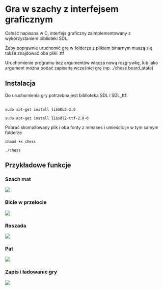 <h1>Gra w szachy z interfejsem graficznym</h1>

Całość napisana w C, interfejs graficzny zaimplementowany z wykorzystaniem biblioteki SDL.

Żeby poprawnie uruchomić grę w folderze z plikiem binarnym muszą się także znajdować oba pliki .ttf

Uruchomienie programu bez argumentów włącza nową rozgrywkę, lub jako argument można podać zapisaną wcześniej grę (np. ./chess board_state)


<h2>Instalacja</h2>
Do uruchomienia gry potrzebna jest biblioteka SDL i SDL_ttf:
 <br><br>

```
sudo apt-get install libSDL2-2.0

sudo apt-get install libsdl2-ttf-2.0-0
```

Pobrać skompilowany plik i oba fonty z releases i umieścic je w tym samym folderze
```
chmod +x chess
```
```
./chess
```

<h2>Przykładowe funkcje</h2>

<h3>Szach mat</h3>
<img src="https://i.imgur.com/O9kYG4h.gif">

<h3>Bicie w przelocie</h3>
<img src="https://i.imgur.com/fMwpSuQ.gif">

<h3>Roszada</h3>
<img src="https://i.imgur.com/GMsP5BB.gif">

<h3>Pat</h3>
<img src="https://i.imgur.com/mmzLOjs.gif">

<h3>Zapis i ładowanie gry</h3>
<img src="https://i.imgur.com/tjNgMi7.gif">
